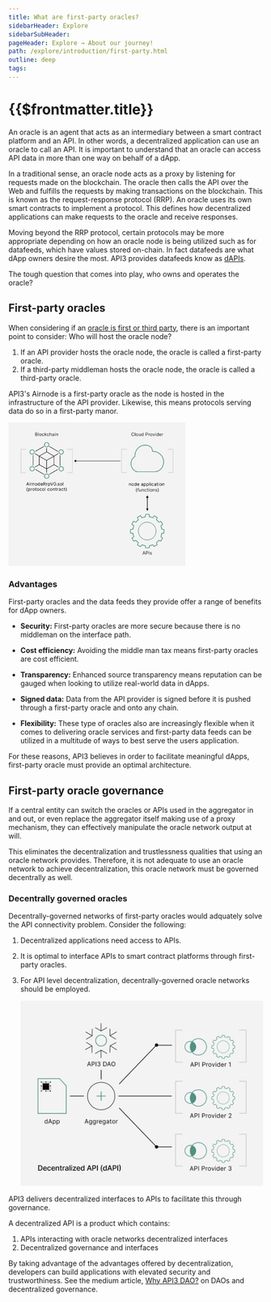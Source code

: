 ```yaml
---
title: What are first-party oracles?
sidebarHeader: Explore
sidebarSubHeader:
pageHeader: Explore → About our journey!
path: /explore/introduction/first-party.html
outline: deep
tags:
---
```


<PageHeader/>

<SearchHighlight/>

# {{$frontmatter.title}}

An oracle is an agent that acts as an intermediary between a smart contract
platform and an API. In other words, a decentralized application can use an
oracle to call an API. It is important to understand that an oracle can access
API data in more than one way on behalf of a dApp.

In a traditional sense, an oracle node acts as a proxy by listening for requests
made on the blockchain. The oracle then calls the API over the Web and fulfills
the requests by making transactions on the blockchain. This is known as the
request-response protocol (RRP). An oracle uses its own smart contracts to
implement a protocol. This defines how decentralized applications can make
requests to the oracle and receive responses.

Moving beyond the RRP protocol, certain protocols may be more appropriate
depending on how an oracle node is being utilized such as for datafeeds, which
have values stored on-chain. In fact datafeeds are what dApp owners desire the
most. API3 provides datafeeds know as [dAPIs](/explore/dapis/what-are-dapis.md).

The tough question that comes into play, who owns and operates the oracle?

## First-party oracles

<!-- Based on this information, it looks like simply having an oracle solves the API
connectivity problem.-->

When considering if an
[oracle is first or third party](https://hackernoon.com/the-difference-between-first-party-and-third-party-oracles),
there is an important point to consider: Who will host the oracle node?

1. If an API provider hosts the oracle node, the oracle is called a first-party
   oracle.
2. If a third-party middleman hosts the oracle node, the oracle is called a
   third-party oracle.

API3's Airnode is a first-party oracle as the node is hosted in the
infrastructure of the API provider. Likewise, this means protocols serving data
do so in a first-party manor.

<img src="../assets/images/02-What_is_Airnode.png" width="350px"/>

### Advantages

First-party oracles and the data feeds they provide offer a range of benefits
for dApp owners.

- **Security:** First-party oracles are more secure because there is no
  middleman on the interface path.

- **Cost efficiency:** Avoiding the middle man tax means first-party oracles are
  cost efficient.

- **Transparency:** Enhanced source transparency means reputation can be gauged
  when looking to utilize real-world data in dApps.

- **Signed data:** Data from the API provider is signed before it is pushed
  through a first-party oracle and onto any chain.

- **Flexibility:** These type of oracles also are increasingly flexible when it
  comes to delivering oracle services and first-party data feeds can be utilized
  in a multitude of ways to best serve the users application.

For these reasons, API3 believes in order to facilitate meaningful dApps,
first-party oracle must provide an optimal architecture.

<!--Third-party oracles are both insecure and expensive (see the
<a href="/api3-whitepaper-v1.0.3.pdf#page=10" target="_blank">API3
Whitepaper</a><externalLinkImage/> _Issues with Third-Party Oracles as Middlemen_ for a detailed explanation). In contrast, first-party oracles are both secure and cost-efficient due to not having a middleman on the interface path. -->

<!-- Legacy oracle governance

Traditionally an oracle network makes the same request to multiple independent
oracles and reduces their responses to a single answer through predetermined
consensus rules. This is implemented as a smart contract called the aggregator.

Individual malicious oracles cannot manipulate the outcome of this process,
which provides a degree of decentralization and trustlessness. Here, an
important thing to consider is how the oracle network is governed.

<img src="../assets/images/decentral-governance.png" width="300"/>

02-b-First*vs_Third_party_oracles-Descentralized_API*(dAPI)

::: -->

## First-party oracle governance

If a central entity can switch the oracles or APIs used in the aggregator in and
out, or even replace the aggregator itself making use of a proxy mechanism, they
can effectively manipulate the oracle network output at will.

This eliminates the decentralization and trustlessness qualities that using an
oracle network provides. Therefore, it is not adequate to use an oracle network
to achieve decentralization, this oracle network must be governed decentrally as
well.

### Decentrally governed oracles

Decentrally-governed networks of first-party oracles would adquately solve the
API connectivity problem. Consider the following:

1. Decentralized applications need access to APIs.
2. It is optimal to interface APIs to smart contract platforms through
   first-party oracles.
3. For API level decentralization, decentrally-governed oracle networks should
   be employed.

   <img src="../assets/images/02-b-First_vs_Third_party_oracles-Descentralized_API_(dAPI).png" width="500"/>

API3 delivers decentralized interfaces to APIs to facilitate this through
governance.

A decentralized API is a product which contains:

1. APIs interacting with oracle networks decentralized interfaces
2. Decentralized governance and interfaces

By taking advantage of the advantages offered by decentralization, developers
can build applications with elevated security and trustworthiness. See the
medium article,
[Why API3 DAO?<externalLinkImage/>](https://medium.com/api3/why-api3-dao-not-api3-corp-2dde51c537c1)
on DAOs and decentralized governance.

<!--
Due to being defined as a full product rather than an interface, unlike a
traditional oracle network, a decentralized API includes the underlying APIs. This results in
a superior solution (secure and cost-efficient first-party oracles) and
ecosystem (with API providers as its members).  -->

<!--Although this is technically correct, the
same solution can be reached through a more useful lens-->

<!--Decentralized applications cannot access Web APIs, and oracle solutions aim to build decentralized interfaces to facilitate this. However, this approach results in an inferior solution and ecosystem (see the
<a href="/api3-whitepaper-v1.0.3.pdf" target="_api3-whitepaper">API3
Whitepaper</a><externalLinkImage/> for a detailed explanation).-->

<!--Instead, API3 builds complete products called decentralized APIs (dAPIs for
short), which are blockchain-native, decentralized API services. From the user's
(i.e., the entity that operates the decentralized application) perspective, the
experience of using a dAPI would be very similar to a Web developer using a
traditional API; they would find a dAPI they need, pay the subscription fee, and
enjoy access.-->
